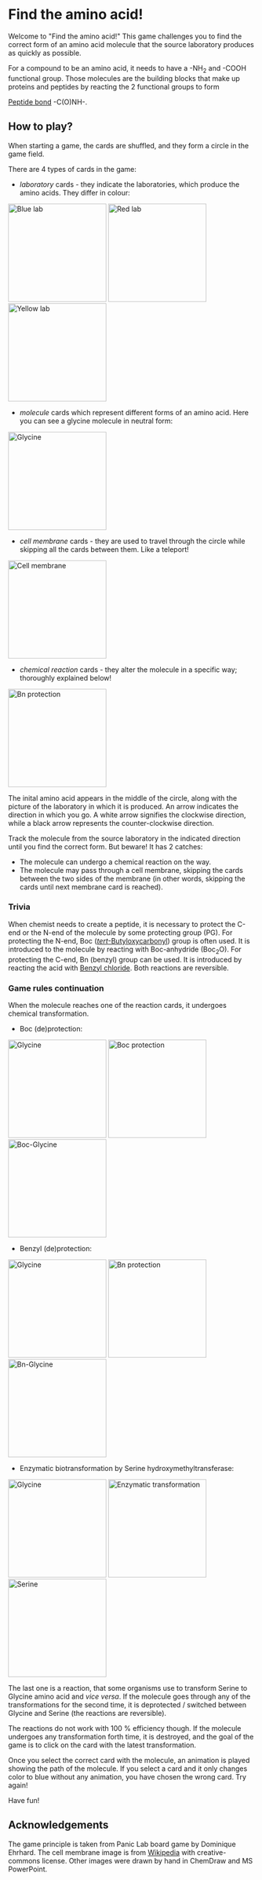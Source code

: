 # Find the amino acid!

Welcome to "Find the amino acid!" This game challenges you to find the correct form of an amino acid molecule that the source laboratory produces as quickly as possible.

For a compound to be an amino acid, it needs to have a -NH<sub>2</sub> and -COOH functional group. Those molecules are the building blocks that make up proteins and peptides by reacting the 2 functional groups to form

[Peptide bond](https://en.wikipedia.org/wiki/Peptide_bond) -C(O)NH-.

## How to play?

When starting a game, the cards are shuffled, and they form a circle in the game field.

There are 4 types of cards in the game:
* *laboratory* cards - they indicate the laboratories, which produce the amino acids. They differ in colour:

<img src="menavky/blue_lab.png" alt="Blue lab" height="200"/> <img src="menavky/red_lab.png" alt="Red lab" height="200"/> <img src="menavky/yellow_lab.png" alt="Yellow lab" height="200"/>

* *molecule* cards which represent different forms of an amino acid. Here you can see a glycine molecule in neutral form:

<img src="menavky/blue_dot_1.png" alt="Glycine" height="200"/>

* *cell membrane* cards - they are used to travel through the circle while skipping all the cards between them. Like a teleport!

<img src="menavky/ventilation.png" alt="Cell membrane" height="200"/>

* *chemical reaction* cards - they alter the molecule in a specific way; thoroughly explained below!

<img src="menavky/eyes_mutation.png" alt="Bn protection" height="200"/>

The inital amino acid appears in the middle of the circle, along with the picture of the laboratory in which it is produced. An arrow indicates the direction in which you go. A white arrow signifies the clockwise direction, while a black arrow represents the counter-clockwise direction.

Track the molecule from the source laboratory in the indicated direction until you find the correct form. But beware! It has 2 catches:
* The molecule can undergo a chemical reaction on the way.
* The molecule may pass through a cell membrane, skipping the cards between the two sides of the membrane (in other words, skipping the cards until next membrane card is reached).

### Trivia
When chemist needs to create a peptide, it is necessary to protect the C-end or the N-end of the molecule by some protecting group (PG). For protecting the N-end, Boc ([*tert*-Butyloxycarbonyl](https://en.wikipedia.org/wiki/Tert-Butyloxycarbonyl_protecting_group)) group is often used. It is introduced to the molecule by reacting with Boc-anhydride (Boc<sub>2</sub>O).
For protecting the C-end, Bn (benzyl) group can be used. It is introduced by reacting the acid with [Benzyl chloride](https://en.wikipedia.org/wiki/Benzyl_chloride).
Both reactions are reversible.

### Game rules continuation
When the molecule reaches one of the reaction cards, it undergoes chemical transformation.
* Boc (de)protection:

<img src="menavky/blue_dot_2.png" alt="Glycine" height="200"/> <img src="menavky/stripes_mutation.png" alt="Boc protection" height="200"/> <img src="menavky/blue_stripe_2.png" alt="Boc-Glycine" height="200"/> 
* Benzyl (de)protection:

<img src="menavky/blue_dot_2.png" alt="Glycine" height="200"/> <img src="menavky/eyes_mutation.png" alt="Bn protection" height="200"/> <img src="menavky/blue_dot_1.png" alt="Bn-Glycine" height="200"/> 
* Enzymatic biotransformation by Serine hydroxymethyltransferase:

<img src="menavky/blue_dot_2.png" alt="Glycine" height="200"/> <img src="menavky/colors_mutation.png" alt="Enzymatic transformation" height="200"/> <img src="menavky/red_dot_2.png" alt="Serine" height="200"/> 

The last one is a reaction, that some organisms use to transform Serine to Glycine amino acid and *vice versa*.
If the molecule goes through any of the transformations for the second time, it is deprotected / switched between Glycine and Serine (the reactions are reversible).

The reactions do not work with 100 % efficiency though. If the molecule undergoes any transformation forth time, it is destroyed, and the goal of the game is to click on the card with the latest transformation.

Once you select the correct card with the molecule, an animation is played showing the path of the molecule.
If you select a card and it only changes color to blue without any animation, you have chosen the wrong card. Try again!

Have fun!

## Acknowledgements

The game principle is taken from Panic Lab board game by Dominique Ehrhard.
The cell membrane image is from [Wikipedia](https://commons.wikimedia.org/w/index.php?title=File:Cell_membrane_21_--_Smart-Servier.png&oldid=852241904) with creative-commons license.
Other images were drawn by hand in ChemDraw and MS PowerPoint.
